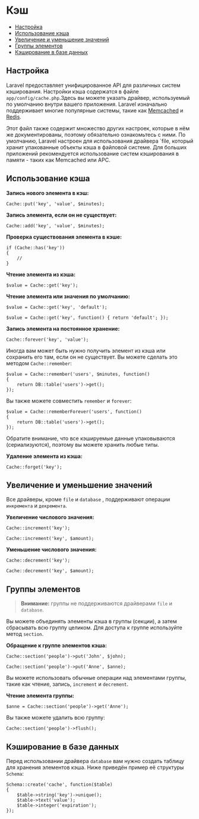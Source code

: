 # Кэш

- [Настройка](#configuration)
- [Использование кэша](#cache-usage)
- [Увеличение и уменьшение значений](#increments-and-decrements)
- [Группы элементов](#cache-sections)
- [Кэширование в базе данных](#database-cache)

<a name="configuration"></a>
## Настройка

Laravel предоставляет унифицированное API для различных систем кэширования. Настройки кэша содержатся в файле `app/config/cache.php`.Здесь вы можете указать драйвер, используемый по умолчанию внутри вашего приложения. Laravel изначально поддерживает многие популярные системы, такие как [Memcached](http://memcached.org) и [Redis](http://redis.io).

Этот файл также содержит множество других настроек, которые в нём же документированы, поэтому обязательно ознакомьтесь с ними. По умолчанию, Laravel настроен для использования драйвера `file, который хранит упакованные объекты кэша в файловой системе.  Для больших приложений рекомендуется использование систем кэширования в памяти - таких как Memcached или APC.

<a name="cache-usage"></a>
## Использование кэша

**Запись нового элемента в кэш:**

	Cache::put('key', 'value', $minutes);

**Запись элемента, если он не существует:**

	Cache::add('key', 'value', $minutes);

**Проверка существования элемента в кэше:**

	if (Cache::has('key'))
	{
		//
	}

**Чтение элемента из кэша:**

	$value = Cache::get('key');

**Чтение элемента или значения по умолчанию:**

	$value = Cache::get('key', 'default');

	$value = Cache::get('key', function() { return 'default'; });

**Запись элемента на постоянное хранение:**

	Cache::forever('key', 'value');

Иногда вам может быть нужно получить элемент из кэша или сохранить его там, если он не существует. Вы можете сделать это методом `Cache::remember`:

	$value = Cache::remember('users', $minutes, function()
	{
		return DB::table('users')->get();
	});

Вы также можете совместить `remember` и `forever`:

	$value = Cache::rememberForever('users', function()
	{
		return DB::table('users')->get();
	});

Обратите внимание, что все кэшируемые данные упаковываются (сериализуются), поэтому вы можете хранить любые типы.

**Удаление элемента из кэша:**

	Cache::forget('key');

<a name="increments-and-decrements"></a>
## Увеличение и уменьшение значений

Все драйверы, кроме `file` и `database` , поддерживают операции `инкремента` и `декремента`.

**Увеличение числового значения:**

	Cache::increment('key');

	Cache::increment('key', $amount);

**Уменьшение числового значения:**

	Cache::decrement('key');

	Cache::decrement('key', $amount);

<a name="cache-sections"></a>
## Группы элементов

> **Внимание:** группы не поддерживаются драйверами `file` и `database`.

Вы можете объединять элементы кэша в группы (секции), а затем сбрасывать всю группу целиком. Для доступа к группе используйте метод `section`.

**Обращение к группе элементов кэша:**

	Cache::section('people')->put('John', $john);

	Cache::section('people')->put('Anne', $anne);

Вы можете использовать обычные операции над элементами группы, такие как чтение, запись, `increment` и `decrement`.

**Чтение элемента группы:**

	$anne = Cache::section('people')->get('Anne');

Вы также можете удалить всю группу:

	Cache::section('people')->flush();

<a name="database-cache"></a>
## Кэширование в базе данных

Перед использовании драйвера `database` вам нужно создать таблицу для хранения элементов кэша. Ниже приведён пример её структуры `Schema`:

	Schema::create('cache', function($table)
	{
		$table->string('key')->unique();
		$table->text('value');
		$table->integer('expiration');
	});
